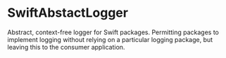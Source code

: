 # SwiftAbstactLogger
Abstract, context-free logger for Swift packages. Permitting packages to implement logging without relying on a particular logging package, but leaving this to the consumer application.
